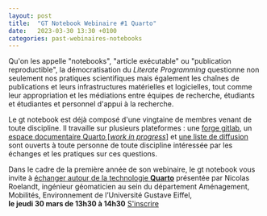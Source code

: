 ```yaml
---
layout: post
title:  "GT Notebook Webinaire #1 Quarto"
date:   2023-03-30 13:30 +0100
categories: past-webinaires-notebooks
---
```


Qu'on les appelle "notebooks", "article exécutable" ou "publication reproductible", la démocratisation du _Literate Programming_ questionne non seulement nos pratiques scientifiques mais également les chaînes de publications et leurs infrastructures matérielles et logicielles, tout comme leur appropriation et les médiations entre équipes de recherche, étudiants et étudiantes et personnel d'appui à la recherche.

Le gt notebook est déjà composé d'une vingtaine de membres venant de toute discipline. Il travaille sur plusieurs plateformes : une [forge gitlab](https://gitlab.huma-num.fr/gt-notebook), un [espace documentaire Quarto [_work in progress_]](https://gt-notebook.gitpages.huma-num.fr/site_quarto/) et [une liste de diffusion](https://groupes.renater.fr/sympa/info/notebooks-inter-reseaux) sont ouverts à toute personne de toute discipline intéressée par les échanges et les pratiques sur ces questions. 

Dans le cadre de la première année de son webinaire, le gt notebook vous invite à [échanger autour de la technologie **Quarto**](https://gt-notebook.gitpages.huma-num.fr/site_quarto/posts/webinaire1.html) présentée par Nicolas Roelandt, ingénieur géomaticien au sein du département Aménagement, Mobilités, Environnement de l’Université Gustave Eiffel,  
**le jeudi 30 mars de 13h30 à 14h30** 
[S'inscrire](https://enquetes.univ-rouen.fr/861446?lang=fr)
